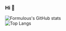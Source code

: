 ### Hi 👋

![Formulous's GitHub stats](https://github-readme-stats.vercel.app/api?username=formulous&show_icons=true&theme=tokyonight)
<br/>
![Top Langs](https://github-readme-stats.vercel.app/api/top-langs/?username=formulous&layout=compact&theme=tokyonight)
<!---
formulous/formulous is a ✨ special ✨ repository because its `README.md` (this file) appears on your GitHub profile.
You can click the Preview link to take a look at your changes.
--->
